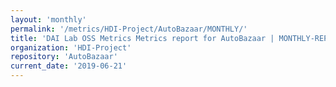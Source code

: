 ```yaml
---
layout: 'monthly'
permalink: '/metrics/HDI-Project/AutoBazaar/MONTHLY/'
title: 'DAI Lab OSS Metrics Metrics report for AutoBazaar | MONTHLY-REPORT-2019-06-21'
organization: 'HDI-Project'
repository: 'AutoBazaar'
current_date: '2019-06-21'
---
```


